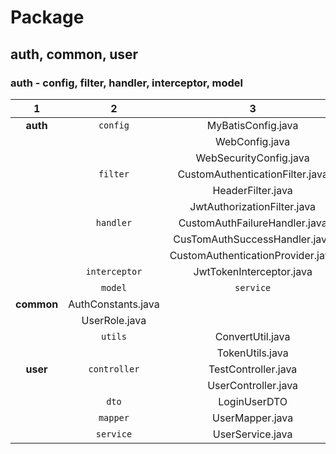 # Package

## auth, common, user

### auth - config, filter, handler, interceptor, model

|     1      |         2          |                 3                 |         4          |
|:----------:|:------------------:|:---------------------------------:|:------------------:|
|  **auth**  |      `config`      |        MyBatisConfig.java         |                    |
|            |                    |          WebConfig.java           |                    |
|            |                    |      WebSecurityConfig.java       |                    |
|            |      `filter`      |  CustomAuthenticationFilter.java  |                    |
|            |                    |         HeaderFilter.java         |                    |
|            |                    |    JwtAuthorizationFilter.java    |                    |
|            |     `handler`      |   CustomAuthFailureHandler.java   |                    |
|            |                    |   CusTomAuthSuccessHandler.java   |                    |
|            |                    | CustomAuthenticationProvider.java |                    |
|            |   `interceptor`    |     JwtTokenInterceptor.java      |                    |
|            |      `model`       |             `service`             | detailService.java |
| **common** | AuthConstants.java |                                   |                    |
|            |   UserRole.java    |                                   |                    |
|            |      `utils`       |         ConvertUtil.java          |                    |
|            |                    |          TokenUtils.java          |                    |
|  **user**  |    `controller`    |        TestController.java        |                    |
|            |                    |        UserController.java        |                    |
|            |       `dto`        |           LoginUserDTO            |                    |
|            |      `mapper`      |          UserMapper.java          |                    |
|            |     `service`      |         UserService.java          |                    |



